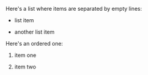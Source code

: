 Here's a list where items are separated by empty lines:

- list item

- another list item

Here's an ordered one:

1. item one

2. item two